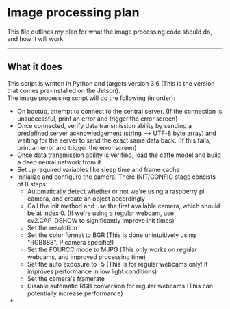 # Image processing plan
This file outlines my plan for what the image processing code should do, and how it will work.

---
## What it does
This script is written in Python and targets version 3.6 (This is the version that comes pre-installed on the Jetson).
<br/>
The image processing script will do the following (in order):
* On bootup, attempt to connect to the central server. (If the connection is unsuccessful, print an error and trigger the error screen)
* Once connected, verify data transmission ability by sending a predefined server acknowledgement (string --> UTF-8 byte array) and waiting for the server to send the exact same data back. (If this fails, print an error and trigger the error screen)
* Once data transmission ability is verified, load the caffe model and build a deep neural network from it
* Set up required variables like sleep time and frame cache
* Initialize and configure the camera. There INIT/CONFIG stage consists of 8 steps:
  * Automatically detect whether or not we're using a raspberry pi camera, and create an object accordingly
  * Call the init method and use the first available camera, which should be at index 0. (If we're using a regular webcam, use cv2.CAP_DSHOW to significantly improve init times)
  * Set the resolution
  * Set the color format to BGR (This is done unintuitively using "RGB888". Picamera specific!)
  * Set the FOURCC mode to MJPG (This only works on regular webcams, and improved processing time)
  * Set the auto exposure to -5 (This is for regular webcams only! It improves performance in low light conditions)
  * Set the camera's framerate
  * Disable automatic RGB conversion for regular webcams (This can potentially increase performance)
* 
